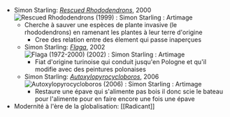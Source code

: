- Simon Starling: [*Rescued Rhododendrons*](https://www.artimage.org.uk/18442/simon-starling/rescued-rhododendrons--1999-), 2000 ![Rescued Rhododendrons (1999) : Simon Starling : Artimage](https://cdn.artimage.org.uk/production/18/4/18442-842.jpg)
	- Cherche à sauver une espèces de plante invasive (le rhododendrons) en ramenant les plantes à leur terre d'origine
		- Cree des relation entre des élement qui passe inaperçues
	- Simon Starling: [*Flaga*](https://www.artimage.org.uk/18347/simon-starling/flaga--1972-2000---2002-), 2002 ![Flaga (1972-2000) (2002) : Simon Starling : Artimage](https://cdn.artimage.org.uk/production/18/3/18347-842.jpg)
		- Fiat d'origine turinoise qui conduit jusqu'en Pologne et qu'il modifie avec des peintures polonaises
	- Simon Starling: [*Autoxylopyrocycloboros*](https://www.artimage.org.uk/20198/simon-starling/autoxylopyrocycloboros--2006-), 2006 ![Autoxylopyrocycloboros (2006) : Simon Starling : Artimage](https://cdn.artimage.org.uk/production/20/1/20198-842.jpg)
		- Restaure une épave qui s'alimente pas bois il donc scie le bateau pour l'alimente pour en faire encore une fois une épave
- Modernité à l'ère de la globalisation: [[Radicant]]